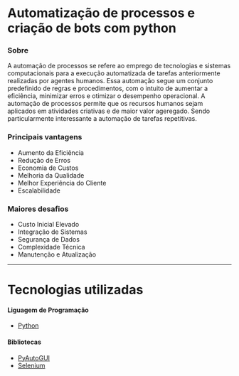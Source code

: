 # Automatização de processos e criação de bots com python

### Sobre
A automação de processos se refere ao emprego de tecnologias e sistemas computacionais para a execução automatizada de tarefas anteriormente realizadas por agentes humanos. Essa automação segue um conjunto predefinido de regras e procedimentos, com o intuito de aumentar a eficiência, minimizar erros e otimizar o desempenho operacional. A automação de processos permite que os recursos humanos sejam aplicados em atividades criativas e de maior valor ageregado. Sendo particularmente interessante a automação de tarefas repetitivas.

### Principais vantagens
- Aumento da Eficiência
- Redução de Erros
- Economia de Custos
- Melhoria da Qualidade
- Melhor Experiência do Cliente
- Escalabilidade

### Maiores desafios
- Custo Inicial Elevado
- Integração de Sistemas
- Segurança de Dados
- Complexidade Técnica
- Manutenção e Atualização
___

# Tecnologias utilizadas

#### Liguagem de Programação
- [Python](https://www.python.org/)
  
#### Bibliotecas
- [PyAutoGUI](https://pyautogui.readthedocs.io/en/latest/)
- [Selenium](https://www.selenium.dev/)
